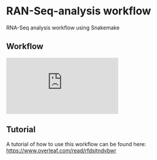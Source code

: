 # RAN-Seq-analysis workflow
RNA-Seq analysis workflow using Snakemake
## Workflow
![Alt text](https://github.com/zhxiaokang/RNA-Seq-analysis/blob/master/workflow/workflow.pdf)
## Tutorial
A tutorial of how to use this workflow can be found here: https://www.overleaf.com/read/rfdsjtndvbwr
